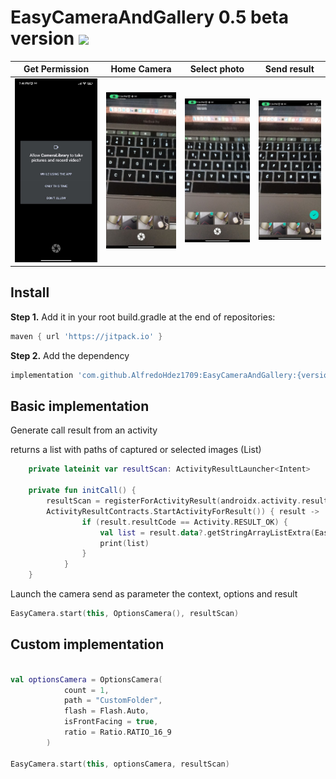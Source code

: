 # EasyCameraAndGallery 0.5 beta version [![](https://jitpack.io/v/AlfredoHdez1709/EasyCameraAndGallery.svg)](https://jitpack.io/#AlfredoHdez1709/EasyCameraAndGallery)


|      Get Permission       |        Home Camera        |       Select photo        |        Send result        |
| :-----------------------: | :-----------------------: | :-----------------------: | :-----------------------: |
| ![](media/image_004.jpeg) | ![](media/image_001.jpeg) | ![](media/image_002.jpeg) | ![](media/image_003.jpeg) |

## Install
**Step 1.** Add it in your root build.gradle at the end of repositories:
```gradle
maven { url 'https://jitpack.io' }
```
**Step 2.** Add the dependency
```gradle
implementation 'com.github.AlfredoHdez1709:EasyCameraAndGallery:{version}'
```

## Basic implementation

Generate call result from an activity

returns a list with paths of captured or selected images (List<String>)

```kotlin
    private lateinit var resultScan: ActivityResultLauncher<Intent>

    private fun initCall() {
        resultScan = registerForActivityResult(androidx.activity.result.contract.
        ActivityResultContracts.StartActivityForResult()) { result ->
                if (result.resultCode == Activity.RESULT_OK) {
                    val list = result.data?.getStringArrayListExtra(EasyCamera.IMAGE_RESULTS)
                    print(list)
                }
            }
    }
```

Launch the camera send as parameter the context, options and result

```kotlin
EasyCamera.start(this, OptionsCamera(), resultScan)
```

## Custom implementation

```kotlin

val optionsCamera = OptionsCamera(
            count = 1,
            path = "CustomFolder",
            flash = Flash.Auto,
            isFrontFacing = true,
            ratio = Ratio.RATIO_16_9
        )

EasyCamera.start(this, optionsCamera, resultScan)
```
